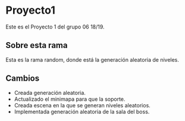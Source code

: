 ﻿# Proyecto1

Este es el Proyecto 1 del grupo 06 18/19.

## Sobre esta rama

Esta es la rama random, donde está la generación aleatoria de niveles.

## Cambios

- Creada generación aleatoria.
- Actualizado el minimapa para que la soporte.
- Creada escena en la que se generan niveles aleatorios.
- Implementada generación aleatoria de la sala del boss.

